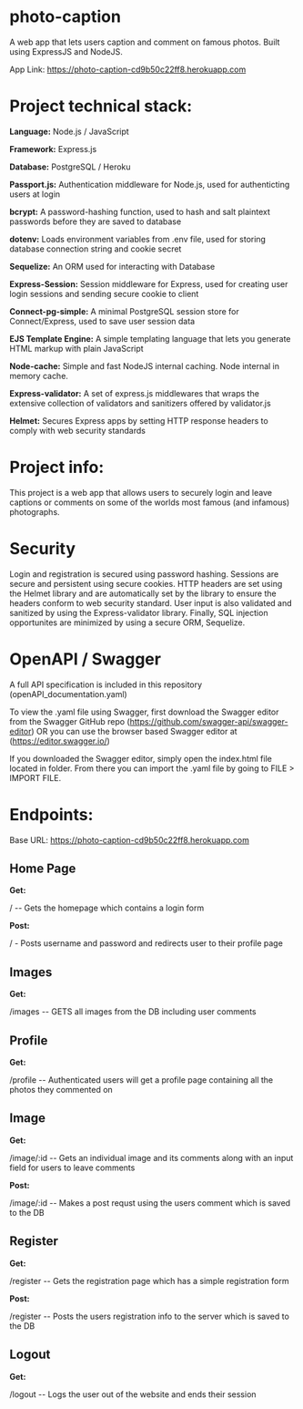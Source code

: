# photo-caption
A web app that lets users caption and comment on famous photos. Built using ExpressJS and NodeJS.

App Link: https://photo-caption-cd9b50c22ff8.herokuapp.com

# Project technical stack:

**Language:** Node.js / JavaScript

**Framework:** Express.js

**Database:** PostgreSQL / Heroku

**Passport.js:** Authentication middleware for Node.js, used for authenticting users at login

**bcrypt:** A password-hashing function, used to hash and salt plaintext passwords before they are saved to database

**dotenv:** Loads environment variables from .env file, used for storing database connection string and cookie secret

**Sequelize:** An ORM used for interacting with Database

**Express-Session:** Session middleware for Express, used for creating user login sessions and sending secure cookie to client

**Connect-pg-simple:** A minimal PostgreSQL session store for Connect/Express, used to save user session data

**EJS Template Engine:** A simple templating language that lets you generate HTML markup with plain JavaScript

**Node-cache:** Simple and fast NodeJS internal caching. Node internal in memory cache.

**Express-validator:** A set of express.js middlewares that wraps the extensive collection of validators and sanitizers offered by validator.js

**Helmet:** Secures Express apps by setting HTTP response headers to comply with web security standards

# Project info:
This project is a web app that allows users to securely login and leave captions or comments on some of the worlds most famous (and infamous) photographs.


# Security
Login and registration is secured using password hashing. Sessions are secure and persistent using secure cookies. HTTP headers are set using the Helmet library and are automatically set by the library to ensure the headers conform to web security standard. User input is also validated and sanitized by using the Express-validator library. Finally, SQL injection opportunites are minimized by using a secure ORM, Sequelize.


# OpenAPI / Swagger
A full API specification is included in this repository (openAPI_documentation.yaml)

To view the .yaml file using Swagger, first download the Swagger editor from the Swagger GitHub repo (https://github.com/swagger-api/swagger-editor) OR you can use the browser based Swagger editor at (https://editor.swagger.io/)

If you downloaded the Swagger editor, simply open the index.html file located in folder. From there you can import the .yaml file by going to FILE > IMPORT FILE.

# Endpoints:


Base URL: https://photo-caption-cd9b50c22ff8.herokuapp.com

Home Page
------
**Get:**
  
/ -- Gets the homepage which contains a login form


**Post:**
  
/ - Posts username and password and redirects user to their profile page


Images
-----------
**Get:**
  
/images -- GETS all images from the DB including user comments


Profile
-----------
**Get:**

/profile -- Authenticated users will get a profile page containing all the photos they commented on


Image
-----------
**Get:**

/image/:id -- Gets an individual image and its comments along with an input field for users to leave comments

**Post:**

/image/:id -- Makes a post requst using the users comment which is saved to the DB


Register
-----------
**Get:**

/register -- Gets the registration page which has a simple registration form

**Post:**

/register -- Posts the users registration info to the server which is saved to the DB


Logout
-----------
**Get:**

/logout -- Logs the user out of the website and ends their session

